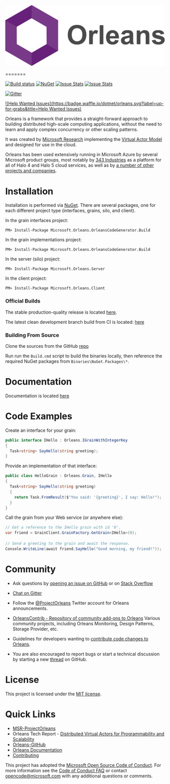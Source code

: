 <p align="center">
  <img src="https://github.com/dotnet/orleans/blob/gh-pages/assets/logo_full.png" alt="Orleans logo" width="600px"> 
</p>
=======




[![Build status](http://dotnet-ci.cloudapp.net/job/dotnet_orleans/job/innerloop/badge/icon)](http://dotnet-ci.cloudapp.net/job/dotnet_orleans/job/innerloop)
[![NuGet](https://img.shields.io/nuget/v/Microsoft.Orleans.Core.svg?style=flat)](http://www.nuget.org/profiles/Orleans)
[![Issue Stats](http://www.issuestats.com/github/dotnet/orleans/badge/pr)](http://www.issuestats.com/github/dotnet/orleans)
[![Issue Stats](http://www.issuestats.com/github/dotnet/orleans/badge/issue)](http://www.issuestats.com/github/dotnet/orleans)

[![Gitter](https://badges.gitter.im/Join%20Chat.svg)](https://gitter.im/dotnet/orleans?utm_source=badge&utm_medium=badge&utm_campaign=pr-badge)

[![Help Wanted Issues](https://badge.waffle.io/dotnet/orleans.svg?label=up-for-grabs&title=Help Wanted Issues)](http://waffle.io/dotnet/orleans)

Orleans is a framework that provides a straight-forward approach to building distributed high-scale computing applications, without the need to learn and apply complex concurrency or other scaling patterns. 

It was created by [Microsoft Research](http://research.microsoft.com/projects/orleans/) 
implementing the [Virtual Actor Model](http://research.microsoft.com/apps/pubs/default.aspx?id=210931) 
and designed for use in the cloud. 

Orleans has been used extensively running in Microsoft Azure by several Microsoft product groups, most notably by [343 Industries](https://www.halowaypoint.com/) as a platform for all of Halo 4 and Halo 5 cloud services, as well as by [a number of other projects and companies](http://dotnet.github.io/orleans/Community/Who-Is-Using-Orleans.html).

Installation
============

Installation is performed via [NuGet](https://www.nuget.org/packages?q=orleans). 
There are several packages, one for each different project type (interfaces, grains, silo, and client).

In the grain interfaces project:
```
PM> Install-Package Microsoft.Orleans.OrleansCodeGenerator.Build
```
In the grain implementations project:
```
PM> Install-Package Microsoft.Orleans.OrleansCodeGenerator.Build
```
In the server (silo) project:
```
PM> Install-Package Microsoft.Orleans.Server
```
In the client project:
```
PM> Install-Package Microsoft.Orleans.Client
```

### Official Builds

The stable production-quality release is located [here](https://github.com/dotnet/orleans/releases/latest).

The latest clean development branch build from CI is located: [here](http://dotnet-ci.cloudapp.net/job/dotnet_orleans/job/innerloop/lastStableBuild/artifact/)

### Building From Source

Clone the sources from the GitHub [repo](https://github.com/dotnet/orleans) 

Run run the `Build.cmd` script to build the binaries locally,
then reference the required NuGet packages from `Binaries\NuGet.Packages\*`.

Documentation
=============

Documentation is located [here](http://dotnet.github.io/orleans/)

Code Examples
=============

Create an interface for your grain:
```c#
public interface IHello : Orleans.IGrainWithIntegerKey
{
  Task<string> SayHello(string greeting);
}
```

Provide an implementation of that interface:
```c#
public class HelloGrain : Orleans.Grain, IHello
{
  Task<string> SayHello(string greeting)
  {
    return Task.FromResult($"You said: '{greeting}', I say: Hello!");
  }
}
```

Call the grain from your Web service (or anywhere else):
```c#
// Get a reference to the IHello grain with id '0'.
var friend = GrainClient.GrainFactory.GetGrain<IHello>(0);

// Send a greeting to the grain and await the response.
Console.WriteLine(await friend.SayHello("Good morning, my friend!"));
```

Community
=========

* Ask questions by [opening an issue on GitHub](https://github.com/dotnet/orleans/issues) or on [Stack Overflow](https://stackoverflow.com/questions/ask?tags=orleans)

* [Chat on Gitter](https://gitter.im/dotnet/orleans)

* Follow the [@ProjectOrleans](https://twitter.com/ProjectOrleans) Twitter account for Orleans announcements.

* [OrleansContrib - Repository of community add-ons to Orleans](https://github.com/OrleansContrib/) Various community projects, including Orleans Monitoring, Design Patterns, Storage Provider, etc.

* Guidelines for developers wanting to [contribute code changes to Orleans](http://dotnet.github.io/orleans/Community/Contributing.html).

* You are also encouraged to report bugs or start a technical discussion by starting a new [thread](https://github.com/dotnet/orleans/issues) on GitHub.

License
=======
This project is licensed under the [MIT license](https://github.com/dotnet/orleans/blob/master/LICENSE).

Quick Links
===========

* [MSR-ProjectOrleans](http://research.microsoft.com/projects/orleans/)
* Orleans Tech Report - [Distributed Virtual Actors for Programmability and Scalability](http://research.microsoft.com/apps/pubs/default.aspx?id=210931)
* [Orleans-GitHub](https://github.com/dotnet/orleans)
* [Orleans Documentation](http://dotnet.github.io/orleans/)
* [Contributing](http://dotnet.github.io/orleans/Community/Contributing.html)

This project has adopted the [Microsoft Open Source Code of Conduct](https://opensource.microsoft.com/codeofconduct/). For more information see the [Code of Conduct FAQ](https://opensource.microsoft.com/codeofconduct/faq/) or contact [opencode@microsoft.com](mailto:opencode@microsoft.com) with any additional questions or comments.
